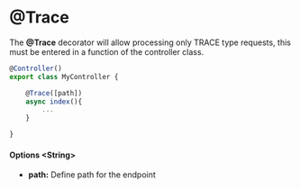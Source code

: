 # @Trace

The **@Trace** decorator will allow processing only TRACE type requests, this must be entered in a function of the controller class.


```js
@Controller()
export class MyController { 

    @Trace([path])
    async index(){
        ...
    }

}
```

#### Options \<String\>

<div style="padding-left: 10px">

- **path:** Define path for the endpoint

</div>